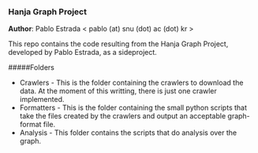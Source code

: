 ### Hanja Graph Project

**Author**: Pablo Estrada \< pablo (at) snu (dot) ac (dot) kr \>

This repo contains the code resulting from the Hanja Graph Project, developed
by Pablo Estrada, as a sideproject.

#####Folders
* Crawlers - This is the folder containing the crawlers to download the data.
At the moment of this writting, there is just one crawler implemented.
* Formatters - This is the folder containing the small python scripts that take
the files created by the crawlers and output an acceptable graph-format file.
* Analysis - This folder contains the scripts that do analysis over the graph.
